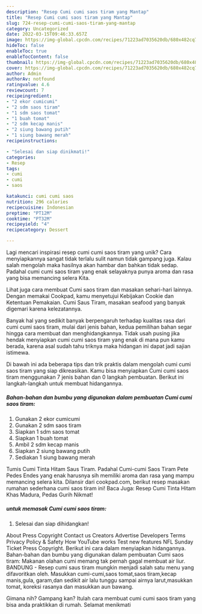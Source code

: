 ```yaml
---
description: "Resep Cumi cumi saos tiram yang Mantap"
title: "Resep Cumi cumi saos tiram yang Mantap"
slug: 724-resep-cumi-cumi-saos-tiram-yang-mantap
category: Uncategorized
date: 2022-03-15T09:46:33.657Z
image: https://img-global.cpcdn.com/recipes/71223ad7035620db/680x482cq70/cumi-cumi-saos-tiram-foto-resep-utama.jpg
hideToc: false
enableToc: true
enableTocContent: false
thumbnail: https://img-global.cpcdn.com/recipes/71223ad7035620db/680x482cq70/cumi-cumi-saos-tiram-foto-resep-utama.jpg
cover: https://img-global.cpcdn.com/recipes/71223ad7035620db/680x482cq70/cumi-cumi-saos-tiram-foto-resep-utama.jpg
author: Admin
authorAv: notfound
ratingvalue: 4.6
reviewcount: 7
recipeingredient:
- "2 ekor cumicumi"
- "2 sdm saos tiram"
- "1 sdm saos tomat"
- "1 buah tomat"
- "2 sdm kecap manis"
- "2 siung bawang putih"
- "1 siung bawang merah"
recipeinstructions:

- "Selesai dan siap dinikmati!"
categories:
- Resep
tags:
- cumi
- cumi
- saos

katakunci: cumi cumi saos 
nutrition: 296 calories
recipecuisine: Indonesian
preptime: "PT12M"
cooktime: "PT32M"
recipeyield: "4"
recipecategory: Dessert

---
```





Lagi mencari inspirasi resep cumi cumi saos tiram yang unik? Cara menyiapkannya sangat tidak terlalu sulit namun tidak gampang juga. Kalau salah mengolah maka hasilnya akan hambar dan bahkan tidak sedap. Padahal cumi cumi saos tiram yang enak selayaknya punya aroma dan rasa yang bisa memancing selera Kita.





Lihat juga cara membuat Cumi saos tiram dan masakan sehari-hari lainnya. Dengan memakai Cookpad, kamu menyetujui Kebijakan Cookie dan Ketentuan Pemakaian. Cumi Saus Tiram, masakan seafood yang banyak digemari karena kelezatannya.

Banyak hal yang sedikit banyak berpengaruh terhadap kualitas rasa dari cumi cumi saos tiram, mulai dari jenis bahan, kedua pemilihan bahan segar hingga cara membuat dan menghidangkannya. Tidak usah pusing jika hendak menyiapkan cumi cumi saos tiram yang enak di mana pun kamu berada, karena asal sudah tahu triknya maka hidangan ini dapat jadi sajian istimewa.






Di bawah ini ada beberapa tips dan trik praktis dalam mengolah cumi cumi saos tiram yang siap dikreasikan. Kamu bisa menyiapkan Cumi cumi saos tiram menggunakan 7 jenis bahan dan 0 langkah pembuatan. Berikut ini langkah-langkah untuk membuat hidangannya.

<!--inarticleads1-->

##### Bahan-bahan dan bumbu yang digunakan dalam pembuatan Cumi cumi saos tiram:

1. Gunakan 2 ekor cumicumi
1. Gunakan 2 sdm saos tiram
1. Siapkan 1 sdm saos tomat
1. Siapkan 1 buah tomat
1. Ambil 2 sdm kecap manis
1. Siapkan 2 siung bawang putih
1. Sediakan 1 siung bawang merah


Tumis Cumi Tinta Hitam Saus Tiram. Padahal Cumi-cumi Saos Tiram Pete Pedes Endes yang enak harusnya sih memiliki aroma dan rasa yang mampu memancing selera kita. Dilansir dari cookpad.com, berikut resep masakan rumahan sederhana cumi saos tiram ini! Baca Juga: Resep Cumi Tinta Hitam Khas Madura, Pedas Gurih Nikmat! 

<!--inarticleads2-->

#####  untuk memasak Cumi cumi saos tiram:


1. Selesai dan siap dihidangkan!

About Press Copyright Contact us Creators Advertise Developers Terms Privacy Policy &amp; Safety How YouTube works Test new features NFL Sunday Ticket Press Copyright. Berikut ini cara dalam menyiapkan hidangannya. Bahan-bahan dan bumbu yang digunakan dalam pembuatan Cumi saos tiram: Makanan olahan cumi memang tak pernah gagal membuat air liur. BANDUNG - Resep cumi saus tiram mungkin menjadi salah satu menu yang difavoritkan oleh. Masukkan cumi-cumi,saos tomat,saos tiram,kecap manis,gula, garam,dan sedikit air lalu tunggu sampai airnya larut,masukkan tomat, koreksi rasanya dan masukkan aun bawang. 

Gimana nih? Gampang kan? Itulah cara membuat cumi cumi saos tiram yang bisa anda praktikkan di rumah. Selamat menikmati
